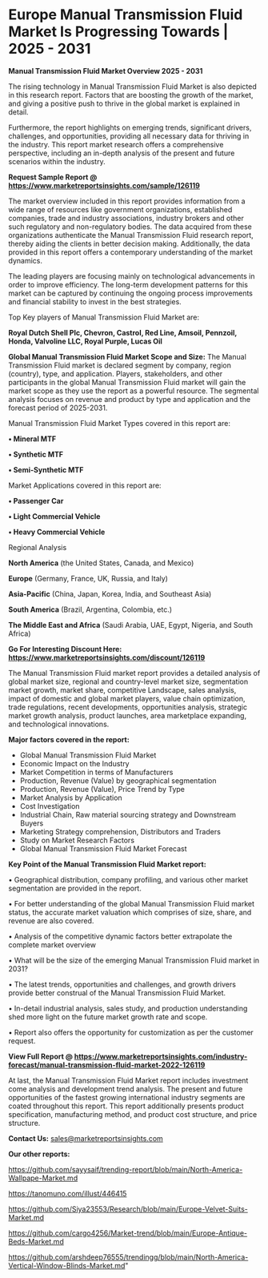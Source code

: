 # Europe Manual Transmission Fluid Market Is Progressing Towards | 2025 - 2031

<Strong> Manual Transmission Fluid Market Overview 2025 - 2031</strong>

The rising technology in Manual Transmission Fluid Market is also depicted in this research report. Factors that are boosting the growth of the market, and giving a positive push to thrive in the global market is explained in detail.

Furthermore, the report highlights on emerging trends, significant drivers, challenges, and opportunities, providing all necessary data for thriving in the industry. This report market research offers a comprehensive perspective, including an in-depth analysis of the present and future scenarios within the industry.

<strong>Request Sample Report @ <a href=https://www.marketreportsinsights.com/sample/126119>https://www.marketreportsinsights.com/sample/126119</a></strong>

The market overview included in this report provides information from a wide range of resources like government organizations, established companies, trade and industry associations, industry brokers and other such regulatory and non-regulatory bodies. The data acquired from these organizations authenticate the Manual Transmission Fluid research report, thereby aiding the clients in better decision making. Additionally, the data provided in this report offers a contemporary understanding of the market dynamics.

The leading players are focusing mainly on technological advancements in order to improve efficiency. The long-term development patterns for this market can be captured by continuing the ongoing process improvements and financial stability to invest in the best strategies.

Top Key players of Manual Transmission Fluid Market are:

<strong>Royal Dutch Shell Plc, Chevron, Castrol, Red Line, Amsoil, Pennzoil, Honda, Valvoline LLC, Royal Purple, Lucas Oil</strong>

<strong><b>Global Manual Transmission Fluid Market Scope and Size:</b></strong>
The Manual Transmission Fluid market is declared segment by company, region (country), type, and application. Players, stakeholders, and other participants in the global Manual Transmission Fluid market will gain the market scope as they use the report as a powerful resource. The segmental analysis focuses on revenue and product by type and application and the forecast period of 2025-2031.

Manual Transmission Fluid Market Types covered in this report are:

<strong>• Mineral MTF

• Synthetic MTF

• Semi-Synthetic MTF</strong>

Market Applications covered in this report are:

<strong>• Passenger Car

• Light Commercial Vehicle

• Heavy Commercial Vehicle</strong> 

Regional Analysis

<strong>North America</strong> (the United States, Canada, and Mexico)

<strong>Europe</strong> (Germany, France, UK, Russia, and Italy)

<strong>Asia-Pacific</strong> (China, Japan, Korea, India, and Southeast Asia)

<strong>South America</strong> (Brazil, Argentina, Colombia, etc.)

<strong>The Middle East and Africa</strong> (Saudi Arabia, UAE, Egypt, Nigeria, and South Africa)

<strong>Go For Interesting Discount Here: <a href=https://www.marketreportsinsights.com/discount/126119>https://www.marketreportsinsights.com/discount/126119</a></strong>

The Manual Transmission Fluid market report provides a detailed analysis of global market size, regional and country-level market size, segmentation market growth, market share, competitive Landscape, sales analysis, impact of domestic and global market players, value chain optimization, trade regulations, recent developments, opportunities analysis, strategic market growth analysis, product launches, area marketplace expanding, and technological innovations.

<strong><b>Major factors covered in the report:</b></strong>
<ul>
  <li>Global Manual Transmission Fluid Market </li>
  <li>Economic Impact on the Industry</li>
  <li>Market Competition in terms of Manufacturers</li>
  <li>Production, Revenue (Value) by geographical segmentation</li>
  <li>Production, Revenue (Value), Price Trend by Type</li>
  <li>Market Analysis by Application</li>
  <li>Cost Investigation</li>
  <li>Industrial Chain, Raw material sourcing strategy and Downstream Buyers</li>
  <li>Marketing Strategy comprehension, Distributors and Traders</li>
  <li>Study on Market Research Factors</li>
  <li>Global Manual Transmission Fluid Market Forecast</li>
</ul>

<strong><b>Key Point of the Manual Transmission Fluid Market report:</b></strong>

• Geographical distribution, company profiling, and various other market segmentation are provided in the report.

• For better understanding of the global Manual Transmission Fluid market status, the accurate market valuation which comprises of size, share, and revenue are also covered.

• Analysis of the competitive dynamic factors better extrapolate the complete market overview

• What will be the size of the emerging Manual Transmission Fluid market in 2031?

• The latest trends, opportunities and challenges, and growth drivers provide better construal of the Manual Transmission Fluid Market.

• In-detail industrial analysis, sales study, and production understanding shed more light on the future market growth rate and scope.

• Report also offers the opportunity for customization as per the customer request.

<strong><b>View Full Report @ <a href=https://www.marketreportsinsights.com/industry-forecast/manual-transmission-fluid-market-2022-126119>https://www.marketreportsinsights.com/industry-forecast/manual-transmission-fluid-market-2022-126119</a></b></strong>


At last, the Manual Transmission Fluid Market report includes investment come analysis and development trend analysis. The present and future opportunities of the fastest growing international industry segments are coated throughout this report. This report additionally presents product specification, manufacturing method, and product cost structure, and price structure.

<strong>Contact Us:</strong>
sales@marketreportsinsights.com

<strong>Our other reports:</strong>

<a href=https://github.com/sayysaif/trending-report/blob/main/North-America-Wallpape-Market.md>https://github.com/sayysaif/trending-report/blob/main/North-America-Wallpape-Market.md</a>

<a href=https://tanomuno.com/illust/446415>https://tanomuno.com/illust/446415</a>

<a href=https://github.com/Siya23553/Research/blob/main/Europe-Velvet-Suits-Market.md>https://github.com/Siya23553/Research/blob/main/Europe-Velvet-Suits-Market.md</a>

<a href=https://github.com/cargo4256/Market-trend/blob/main/Europe-Antique-Beds-Market.md>https://github.com/cargo4256/Market-trend/blob/main/Europe-Antique-Beds-Market.md</a>

<a href=https://github.com/arshdeep76555/trendingg/blob/main/North-America-Vertical-Window-Blinds-Market.md>https://github.com/arshdeep76555/trendingg/blob/main/North-America-Vertical-Window-Blinds-Market.md</a>"
